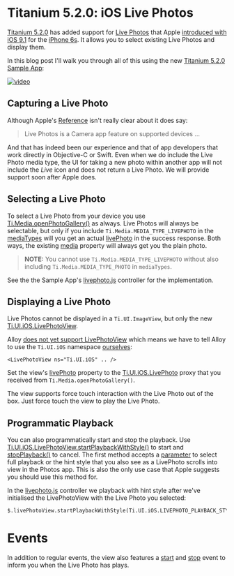 # Titanium 5.2.0: iOS Live Photos

[Titanium 5.2.0](http://www.appcelerator.com/blog/2016/02/ga-release-of-cli-5-2-titanium-5-2-and-studio-4-5/) has added support for [Live Photos](http://www.apple.com/iphone-6s/films/index.html#film-live-photos) that Apple [introduced with iOS 9.1](https://developer.apple.com/library/prerelease/ios/releasenotes/General/WhatsNewIniOS/Articles/iOS9_1.html) for the [iPhone 6s](http://www.apple.com/iphone-6s/cameras/). It allows you to select existing Live Photos and display them.

In this blog post I'll walk you through all of this using the new [Titanium 5.2.0 Sample App](http://github.com/appcelerator-developer-relations/appc-sample-ti550):

[![video](http://img.youtube.com/vi/XAxrq1hq7JA/0.jpg)](https://www.youtube.com/watch?v=XAxrq1hq7JA)

## Capturing a Live Photo
Although Apple's [Reference](https://developer.apple.com/library/prerelease/ios/documentation/UIKit/Reference/UIImagePickerController_Class/index.html#//apple_ref/doc/uid/TP40007070-CH3-DontLinkElementID_2) isn't really clear about it does say:

> Live Photos is a Camera app feature on supported devices ...

And that has indeed been our experience and that of app developers that work directly in Objective-C or Swift. Even when we do include the Live Photo media type, the UI for taking a new photo within another app will not include the *Live* icon and does not return a Live Photo. We will provide support soon after Apple does.

## Selecting a Live Photo
To select a Live Photo from your device you use [Ti.Media.openPhotoGallery()](http://docs.appcelerator.com/platform/latest/#!/api/Titanium.Media-method-openPhotoGallery) as always. Live Photos will always be selectable, but only if you include `Ti.Media.MEDIA_TYPE_LIVEPHOTO` in the [mediaTypes](http://docs.appcelerator.com/platform/latest/#!/api/PhotoGalleryOptionsType-property-mediaTypes) will you get an actual [livePhoto](http://docs.appcelerator.com/platform/latest/#!/api/CameraMediaItemType-property-livePhoto) in the success response. Both ways, the existing [media](http://docs.appcelerator.com/platform/latest/#!/api/CameraMediaItemType-property-media) property will always get you the plain photo.

> **NOTE:** You cannot use `Ti.Media.MEDIA_TYPE_LIVEPHOTO` without also including `Ti.Media.MEDIA_TYPE_PHOTO` in `mediaTypes`.

See the the Sample App's [livephoto.js](../app/controllers/ios/livephoto.js) controller for the implementation.

## Displaying a Live Photo
Live Photos cannot be displayed in a `Ti.UI.ImageView`, but only the new [Ti.UI.iOS.LivePhotoView](http://docs.appcelerator.com/platform/latest/#!/api/Titanium.UI.iOS.LivePhotoView).

Alloy [does not yet support LivePhotoView](https://jira.appcelerator.org/browse/ALOY-1356) which means we have to tell Alloy to use the `Ti.UI.iOS` namespace [ourselves](../app/views/ios/livephoto.xml#L10-L11):

	<LivePhotoView ns="Ti.UI.iOS" .. />
	
Set the view's [livePhoto](http://docs.appcelerator.com/platform/latest/#!/api/Titanium.UI.iOS.LivePhotoView-property-livePhoto) property to the [Ti.UI.iOS.LivePhoto](http://docs.appcelerator.com/platform/latest/#!/api/Titanium.UI.iOS.LivePhoto) proxy that you received from `Ti.Media.openPhotoGallery()`.

The view supports force touch interaction with the Live Photo out of the box. Just force touch the view to play the Live Photo.

## Programmatic Playback
You can also programmatically start and stop the playback. Use [Ti.UI.iOS.LivePhotoView.startPlaybackWithStyle()](http://docs.appcelerator.com/platform/latest/#!/api/Titanium.UI.iOS.LivePhotoView-method-startPlaybackWithStyle) to start and [stopPlayback()](http://docs.appcelerator.com/platform/latest/#!/api/Titanium.UI.iOS.LivePhotoView-method-stopPlayback) to cancel. The first method accepts a [parameter](http://docs.appcelerator.com/platform/latest/#!/api/Titanium.UI.iOS.LivePhotoView-method-stopPlayback) to select full playback or the hint style that you also see as a LivePhoto scrolls into view in the Photos app. This is also the only use case that Apple suggests you should use this method for.

In the [livephoto.js](../app/controllers/ios/livephoto.js#L34) controller we playback with hint style after we've initialised the LivePhotoView with the Live Photo you selected:

	$.livePhotoView.startPlaybackWithStyle(Ti.UI.iOS.LIVEPHOTO_PLAYBACK_STYLE_HINT);

# Events
In addition to regular events, the view also features a [start](http://docs.appcelerator.com/platform/latest/#!/api/Titanium.UI.iOS.LivePhotoView-event-start) and [stop](http://docs.appcelerator.com/platform/latest/#!/api/Titanium.UI.iOS.LivePhotoView-event-stop) event to inform you when the Live Photo has plays.
